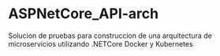 # ASPNetCore_API-arch
Solucion de pruebas para construccion de una arquitectura de microservicios utilizando .NETCore Docker y Kubernetes
